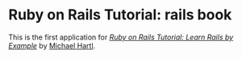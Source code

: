 # Ruby on Rails Tutorial: rails book

This is the first application for
[*Ruby on Rails Tutorial: Learn Rails by Example*](http://railstutorial.org/) 
by [Michael Hartl](http://michaelhartl.com/).
